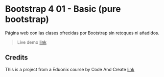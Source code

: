 # Bootstrap 4 01 - Basic (pure bootstrap)

Página web con las clases ofrecidas por Bootstrap sin retoques ni añadidos.

> Live demo [link](https://orses.github.io/bootstrap4_01_basic/)

## Credits

This is a project from a Eduonix course by Code And Create [link](https://www.eduonix.com/bootstrap-4-create-4-real-world-projects-latest-4-1-1)
